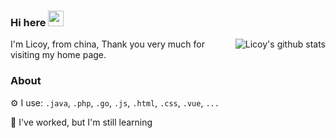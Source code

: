 ### Hi here <img src="https://media.giphy.com/media/hvRJCLFzcasrR4ia7z/giphy.gif" width="25px">
<img align="right" src="https://github-readme-stats.vercel.app/api?username=Licoy&show_icons=true&hide_title=true&hide=contribs&include_all_commits=true&theme=blueberry" alt="Licoy's github stats"/>

I'm Licoy, from china, Thank you very much for visiting my home page.

### About
⚙ I use: `.java`, `.php`, `.go`, `.js`, `.html`, `.css`, `.vue`, `...`

🌱 I've worked, but I'm still learning
